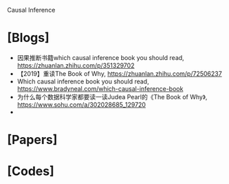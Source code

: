 Causal Inference


# [Blogs]
+ 因果推断书籍which causal inference book you should read, https://zhuanlan.zhihu.com/p/351329702
+ 【2019】重读The Book of Why, https://zhuanlan.zhihu.com/p/72506237
+ Which causal inference book you should read, https://www.bradyneal.com/which-causal-inference-book
+ 为什么每个数据科学家都要读一读Judea Pearl的《The Book of Why》, https://www.sohu.com/a/302028685_129720
+ 

# [Papers]


# [Codes]

